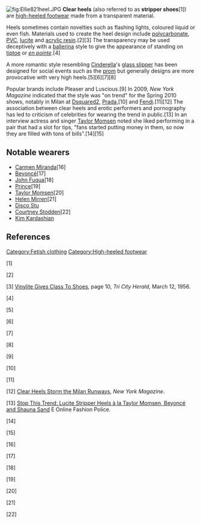 ![](Ellie821heel.JPG "fig:Ellie821heel.JPG") **Clear heels** (also
referred to as **stripper shoes**[1]) are [high-heeled
footwear](high-heeled_footwear "wikilink") made from a transparent
material.

Heels sometimes contain novelties such as flashing lights, coloured
liquid or even fish. Materials used to create the heel design include
[polycarbonate](polycarbonate "wikilink"), [PVC](PVC "wikilink"),
[lucite](lucite "wikilink") and [acrylic
resin](acrylic_resin "wikilink").[2][3] The transparency may be used
deceptively with a [ballerina](ballerina "wikilink") style to give the
appearance of standing on [tiptoe](tiptoe "wikilink") or *[en
pointe](en_pointe "wikilink")*.[4]

A more romantic style resembling [Cinderella](Cinderella "wikilink")'s
[glass slipper](Cinderella "wikilink") has been designed for social
events such as the [prom](prom "wikilink") but generally designs are
more provocative with very high heels.[5][6][7][8]

Popular brands include Pleaser and Luscious.[9] In 2009, *New York
Magazine* indicated that the style was "on trend" for the Spring 2010
shows, notably in Milan at [Dsquared2](Dsquared2 "wikilink"),
[Prada](Prada "wikilink"),[10] and [Fendi](Fendi "wikilink").[11][12]
The association between clear heels and erotic performers and
pornography has led to criticism of celebrities for wearing the trend in
public.[13] In an interview actress and singer [Taylor
Momsen](Taylor_Momsen "wikilink") noted she liked performing in a pair
that had a slot for tips, "fans started putting money in them, so now
they are filled with tons of bills".[14][15]

## Notable wearers

-   [Carmen Miranda](Carmen_Miranda "wikilink")[16]
-   [Beyoncé](Beyoncé "wikilink")[17]
-   [John Fuqua](John_Fuqua "wikilink")[18]
-   [Prince](Prince_(musician) "wikilink")[19]
-   [Taylor Momsen](Taylor_Momsen "wikilink")[20]
-   [Helen Mirren](Helen_Mirren "wikilink")[21]
-   [Disco Stu](Disco_Stu "wikilink")
-   [Courtney Stodden](Courtney_Stodden "wikilink")[22]
-   [Kim Kardashian](Kim_Kardashian "wikilink")

## References

[Category:Fetish clothing](Category:Fetish_clothing "wikilink")
[Category:High-heeled
footwear](Category:High-heeled_footwear "wikilink")

[1]

[2]

[3] [Vinylite Gives Class To
Shoes](https://news.google.com/newspapers?id=T8otAAAAIBAJ), page 10,
*Tri City Herald*, March 12, 1956.

[4]

[5]

[6]

[7]

[8]

[9]

[10]

[11]

[12] [Clear Heels Storm the Milan
Runways](http://nymag.com/daily/fashion/2009/09/clear_heels.html), *New
York Magazine*.

[13] [Stop This Trend: Lucite Stripper Heels à la Taylor Momsen, Beyoncé
and Shauna
Sand](http://comcast.eonline.com/uberblog/b189574_stop_this_trend_lucite_stripper_heels.html)
E Online Fashion Police.

[14]

[15]

[16]

[17]

[18]

[19]

[20]

[21]

[22]